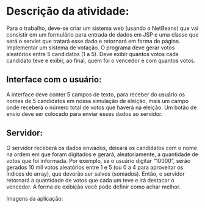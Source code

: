 # Descrição da atividade:
Para o trabalho, deve-se criar um sistema web (usando o NetBeans) que vai consistir em um
formulário para entrada de dados em JSP e uma classe que será o servlet que tratará esse dado e
retornará em forma de página.
Implementar um sistema de votação. O programa deve gerar votos aleatórios entre 5
candidatos (1 a 5). Deve exibir quantos votos cada candidato teve e exibir, ao final, quem
foi o vencedor e com quantos votos.

## Interface com o usuário:
A interface deve conter 5 campos de texto, para receber do usuário os nomes de 5 candidatos em nossa
simulação de eleição, mais um campo onde receberá o número total de votos que haverá na eleição.
Um botão de envio deve ser colocado para enviar esses dados ao servidor.

## Servidor:
O servidor receberá os dados enviados, deixará os candidatos com o nome na ordem em que foram
digitados e gerará, aleatoriamente, a quantidade de votos que foi informada. Por exemplo, se o usuário
digitar “10000”, serão gerados 10 mil votos aleatórios entre 1 e 5 (ou 0 a 4 para aproveitar os índices do
array), que deverão ser salvos (somados).
Então, o servidor retornará a quantidade de votos que cada um teve e irá destacar o vencedor. A forma de
exibição você pode definir como achar melhor.

Imagens da aplicação:
